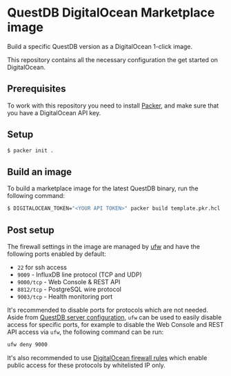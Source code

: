 # QuestDB DigitalOcean Marketplace image

Build a specific QuestDB version as a DigitalOcean 1-click image.

This repository contains all the necessary configuration the get started on
DigitalOcean.

## Prerequisites

To work with this repository you need to install
[Packer](https://www.packer.io/), and make sure that you have a DigitalOcean API
key.

## Setup

```bash
$ packer init .
```

## Build an image

To build a marketplace image for the latest QuestDB binary, run the following
command:

```bash
$ DIGITALOCEAN_TOKEN="<YOUR API TOKEN>" packer build template.pkr.hcl
```

## Post setup

The firewall settings in the image are managed by
[ufw](https://help.ubuntu.com/community/UFW) and have the following ports
enabled by default:

- `22` for ssh access
- `9009` - InfluxDB line protocol (TCP and UDP)
- `9000/tcp` - Web Console & REST API
- `8812/tcp` - PostgreSQL wire protocol
- `9003/tcp` - Health monitoring port

It's recommended to disable ports for protocols which are not needed. Aside from
[QuestDB server configuration](https://questdb.io/docs/reference/configuration#keys-and-default-values),
`ufw` can be used to easily disable access for specific ports, for example to
disable the Web Console and REST API access via `ufw`, the following command can
be run:

```bash
ufw deny 9000
```

It's also recommended to use
[DigitalOcean firewall rules](https://cloud.digitalocean.com/networking/firewalls)
which enable public access for these protocols by whitelisted IP only.
